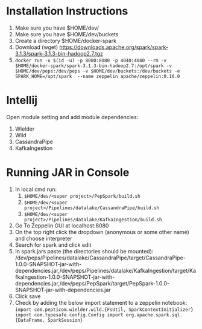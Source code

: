Installation Instructions
=

1. Make sure you have $HOME/dev/<super project>
2. Make sure you have $HOME/dev/buckets
3. Create a directory $HOME/docker-spark
4. Download (wget) https://downloads.apache.org/spark/spark-3.1.3/spark-3.1.3-bin-hadoop2.7.tgz
5. `docker run -u $(id -u) -p 8080:8080 -p 4040:4040 --rm -v $HOME/docker-spark/spark-3.1.3-bin-hadoop2.7:/opt/spark -v $HOME/dev/peps:/dev/peps -v $HOME/dev/buckets:/dev/buckets -e SPARK_HOME=/opt/spark  --name zeppelin apache/zeppelin:0.10.0`

Intellij
=
Open module setting and add module dependencies:
1. Wielder
2. Wild
3. CassandraPipe
4. KafkaIngestion

Running JAR in Console
=
1. In local cmd run:
   1. `$HOME/dev/<super project>/PepSpark/build.sh`
   2. `$HOME/dev/<super project>/Pipelines/datalake/CassandraPipe/build.sh`
   3. `$HOME/dev/<super project>/Pipelines/datalake/KafkaIngestion/build.sh`
2. Go To Zeppelin GUI at localhost:8080
3. On the top right click the dropdown (anonymous or some other name) and choose interpreter
4. Search for spark and click edit
5. In spark.jars paste (the directories should be mounted):
/dev/peps/Pipelines/datalake/CassandraPipe/target/CassandraPipe-1.0.0-SNAPSHOT-jar-with-dependencies.jar,/dev/peps/Pipelines/datalake/KafkaIngestion/target/KafkaIngestion-1.0.0-SNAPSHOT-jar-with-dependencies.jar,/dev/peps/PepSpark/target/PepSpark-1.0.0-SNAPSHOT-jar-with-dependencies.jar
6. Click save
7. Check by adding the below import statement to a zeppelin notebook:
`
   import com.pepticom.wielder.wild.{FsUtil, SparkContextInitializer}
   import com.typesafe.config.Config
   import org.apache.spark.sql.{DataFrame, SparkSession}
`